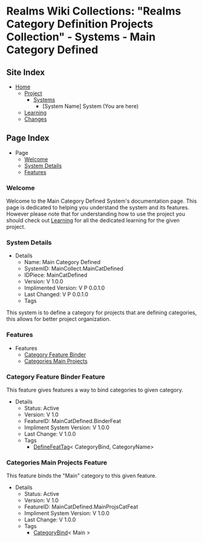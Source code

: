 [Page]:https://github.com/Ancient-Majik-Tech/Learn.Tutorial.MainCollect/blob/main/Project/Systems/MainCatDef.md

[Page Home]:https://github.com/Ancient-Majik-Tech/Learn.Tutorial.MainCollect/blob/main/README.md
[Page Learn Home]:https://github.com/Ancient-Majik-Tech/Learn.Tutorial.MainCollect/blob/main/Learn/LearnHome.md
[Page Proj Home]:https://github.com/Ancient-Majik-Tech/Learn.Tutorial.MainCollect/blob/main/Project/ProjectHome.md
[Page Sys Home]:https://github.com/Ancient-Majik-Tech/Learn.Tutorial.MainCollect/blob/main/Project/ProjectHome.md#system-layout
[Page Changes Home]:https://github.com/Ancient-Majik-Tech/Learn.Tutorial.MainCollect/blob/main/Changes/ChangesHome.md

[Sec Welcome]:https://github.com/Ancient-Majik-Tech/Learn.Tutorial.MainCollect/blob/main/Project/Systems/MainCatDef.md#welcome
[Sec Details]:https://github.com/Ancient-Majik-Tech/Learn.Tutorial.MainCollect/blob/main/Project/Systems/MainCatDef.md#system-details
[Sec Features]:https://github.com/Ancient-Majik-Tech/Learn.Tutorial.MainCollect/blob/main/Project/Systems/MainCatDef.md#features

[Feat Bind]:https://github.com/Ancient-Majik-Tech/Learn.Tutorial.MainCollect/blob/main/Project/Systems/MainCatDef.md#category-feature-binder-feature
[Feat Projs]:https://github.com/Ancient-Majik-Tech/Learn.Tutorial.MainCollect/blob/main/Project/Systems/MainCatDef.md#categories-main-projects-feature

[Tag Feat Define]:https://github.com/Ancient-Majik-Tech/Learn.Tutorial.Collections/blob/main/Project/Extends/ProjectUpdateInWorks.md
[Tag Feat CatBind]:https://github.com/Ancient-Majik-Tech/Learn.Tutorial.Collections/blob/main/Project/Extends/ProjectUpdateInWorks.md

# Realms Wiki Collections: "Realms Category Definition Projects Collection" - Systems - Main Category Defined

## Site Index

- [Home][Page Home]
	- [Project][Page Proj Home]
		- [Systems][Page Sys Home]
			- [System Name] System (You are here)
	- [Learning][Page Learn Home]
	- [Changes][Page Changes Home]

## Page Index

- Page
	- [Welcome][Sec Welcome]
	- [System Details][Sec Details]
	- [Features][Sec Features]

### Welcome

Welcome to the Main Category Defined System's documentation page. This page is dedicated to helping you understand the system and its features. However please note that for understanding how to use the project you should check out [Learning][Page Learn Home] for all the dedicated learning for the given project.

### System Details

- Details
	- Name: Main Category Defined
	- SystemID: MainCollect.MainCatDefined
	- IDPiece: MainCatDefined
	- Version: V 1.0.0
	- Implimented Version: V P 0.0.1.0
	- Last Changed: V P 0.0.1.0
	- Tags

This system is to define a category for projects that are defining categories, this allows for better project organization.

### Features

- Features
	- [Category Feature Binder][Feat Bind]
	- [Categories Main Projects][Feat Projs]

### Category Feature Binder Feature

This feature gives features a way to bind categories to given category.

- Details
	- Status: Active
	- Version: V 1.0
	- FeatureID: MainCatDefined.BinderFeat
	- Impliment System Version: V 1.0.0
	- Last Change: V 1.0.0
	- Tags
		- [DefineFeatTag][Tag Feat Define]< CategoryBind, CategoryName>

### Categories Main Projects Feature

This feature binds the "Main" category to this given feature.

- Details
	- Status: Active
	- Version: V 1.0
	- FeatureID: MainCatDefined.MainProjsCatFeat
	- Impliment System Version: V 1.0.0
	- Last Change: V 1.0.0
	- Tags
		- [CategoryBind][Tag Feat CatBind]< Main >

